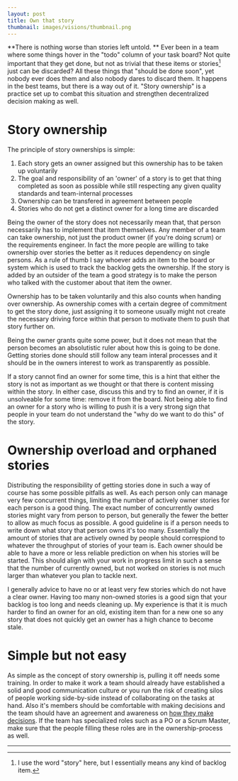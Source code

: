 ```yaml
---
layout: post
title: Own that story
thumbnail: images/visions/thumbnail.png
---
```


**There is nothing worse than stories left untold. ** Ever been in a team where some things hover in the "todo" column of your task board? Not quite important that they get done, but not as trivial that these items or stories[^1] just can be discarded? All these things that "should be done soon", yet nobody ever does them and also nobody dares to discard them. It happens in the best teams, but there is a way out of it. "Story ownership" is a practice set up to combat this situation and strengthen decentralized decision making as well.  

# Story ownership

The principle of story ownerships is simple:

1. Each story gets an owner assigned but this ownership has to be taken up voluntarily
1. The goal and responsibility of an 'owner' of a story is to get that thing completed as soon as possible while still respecting any given quality standards and team-internal processes
1. Ownership can be transfered in agreement between people 
1. Stories who do not get a distinct owner for a long time are discarded

Being the owner of the story does not necessarily mean that, that person necessarily has to implement that item themselves. Any member of a team can take ownership, not just the product owner (if you're doing scrum) or the requirements engineer. In fact the more people are willing to take ownership over stories the better as it reduces dependency on single persons. 
As a rule of thumb I say whoever adds an item to the board or system which is used to track the backlog gets the ownership. If the story is added by an outsider of the team a good strategy is to make the person who talked with the customer about that item the owner. 

Ownership has to be taken voluntarily and this also counts when handing over ownership. As ownership comes with a certain degree of commitment to get the story done, just assigning it to someone usually might not create the necessary driving force within that person to motivate them to push that story further on. 

Being the owner grants quite some power, but it does not mean that the person becomes an absolutistic ruler about how this is going to be done. Getting stories done should still follow any team interal processes and it should be in the owners interest to work as transparently as possible. 

If a story cannot find an owner for some time, this is a hint that either the story is not as important as we thought or that there is content missing within the story. In either case, discuss this and try to find an owner, if it is unsolveable for some time: remove it from the board. 
Not being able to find an owner for a story who is willing to push it is a very strong sign that people in your team do not understand the "why do we want to do this" of the story. 

# Ownership overload and orphaned stories

Distributing the responsibility of getting stories done in such a way of course has some possible pitfalls as well. As each person only can manage very few concurrent things, limiting the number of actively owner stories for each person is a good thing. The exact number of concurrently owned stories might vary from person to person, but generally the fewer the better to allow as much focus as possible. A good guideline is if a person needs to write down what story that person owns it's too many.
Essentially the amount of stories that are actively owned by people should correspiond to whatever the throughput of stories of your team is. Each owner should be able to have a more or less reliable prediction on when his stories will be started. This should align with your work in progress limit in such a sense that the number of currently owned, but not worked on stories is not much larger than whatever you plan to tackle next. 

I generally advice to have no or at least very few stories which do not have a clear owner. Having too many non-owned stories is a good sign that your backlog is too long and needs cleaning up. My experience is that it is much harder to find an owner for an old, existing item than for a new one so any story that does not quickly get an owner has a high chance to become stale. 

# Simple but not easy

As simple as the concept of story ownership is, pulling it off needs some training. In order to make it work a team should already have established a solid and good communication culture or you run the risk of creating silos of people working side-by-side instead of collaborating on the tasks at hand. Also it's members should be comfortable with making decisions and the team should have an agreement and awareness on [how they make decisions]({{site.baseurl}}/making-good-decisions/). If the team has specialized roles such as a PO or a Scrum Master, make sure that the people filling these roles are in the ownership-process as well. 

---
[^1]: I use the word "story" here, but I essentially means any kind of backlog item.
